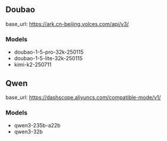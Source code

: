 
## Doubao

base_url: https://ark.cn-beijing.volces.com/api/v3/ 

### Models

- doubao-1-5-pro-32k-250115
- doubao-1-5-lite-32k-250115
- kimi-k2-250711

## Qwen

base_url: https://dashscope.aliyuncs.com/compatible-mode/v1/

### Models 

- qwen3-235b-a22b
- qwen3-32b

